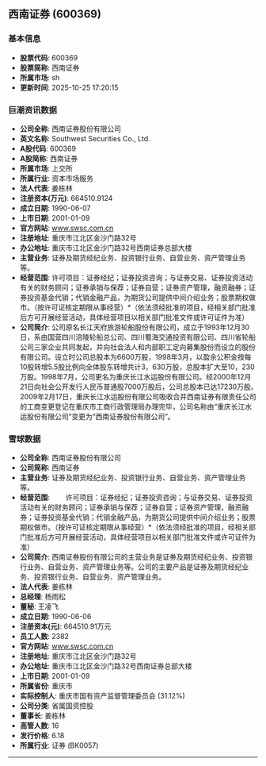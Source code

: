 ## 西南证券 (600369)

### 基本信息

- **股票代码**: 600369
- **股票简称**: 西南证券
- **所属市场**: sh
- **更新时间**: 2025-10-25 17:20:15

### 巨潮资讯数据

- **公司全称**: 西南证券股份有限公司
- **英文名称**: Southwest Securities Co., Ltd.
- **A股代码**: 600369
- **A股简称**: 西南证券
- **所属市场**: 上交所
- **所属行业**: 资本市场服务
- **法人代表**: 姜栋林
- **注册资本(万元)**: 664510.9124
- **成立日期**: 1990-06-07
- **上市日期**: 2001-01-09
- **官方网站**: www.swsc.com.cn
- **注册地址**: 重庆市江北区金沙门路32号
- **办公地址**: 重庆市江北区金沙门路32号西南证券总部大楼
- **主营业务**: 证券及期货经纪业务、投资银行业务、自营业务、资产管理业务等。
- **经营范围**: 许可项目：证券经纪；证券投资咨询；与证券交易、证券投资活动有关的财务顾问；证券承销与保荐；证券自营；证券资产管理，融资融券；证券投资基金代销；代销金融产品，为期货公司提供中间介绍业务；股票期权做市。（按许可证核定期限从事经营）*（依法须经批准的项目，经相关部门批准后方可开展经营活动，具体经营项目以相关部门批准文件或许可证件为准）
- **公司简介**: 公司原名长江天府旅游轮船股份有限公司，成立于1993年12月30日，系由国营四川涪陵轮船总公司、四川蜀海交通投资有限公司、四川省轮船公司三家企业共同发起，并向社会法人和内部职工定向募集股份而设立的股份有限公司。设立时公司总股本为6600万股，1998年3月，以盈余公积金按每10股转增5.5股比例向全体股东转增共计3，630万股，总股本扩大至10，230万股。1998年7月，公司更名为重庆长江水运股份有限公司。经2000年12月21日向社会公开发行人民币普通股7000万股后，公司总股本已达17230万股。2009年2月17日，重庆长江水运股份有限公司吸收合并西南证券有限责任公司的工商变更登记在重庆市工商行政管理局办理完毕，公司名称由“重庆长江水运股份有限公司”变更为“西南证券股份有限公司”。

### 雪球数据

- **公司全称**: 西南证券股份有限公司
- **公司简称**: 西南证券
- **主营业务**: 证券及期货经纪业务、投资银行业务、自营业务、资产管理业务等。
- **经营范围**: 　　许可项目：证券经纪；证券投资咨询；与证券交易、证券投资活动有关的财务顾问；证券承销与保荐；证券自营；证券资产管理，融资融券；证券投资基金代销；代销金融产品，为期货公司提供中间介绍业务；股票期权做市。（按许可证核定期限从事经营）*（依法须经批准的项目，经相关部门批准后方可开展经营活动，具体经营项目以相关部门批准文件或许可证件为准）
- **公司简介**: 西南证券股份有限公司的主营业务是证券及期货经纪业务、投资银行业务、自营业务、资产管理业务等。公司的主要产品是证券及期货经纪业务、投资银行业务、自营业务、资产管理业务。
- **法人代表**: 姜栋林
- **总经理**: 杨雨松
- **董秘**: 王凌飞
- **成立日期**: 1990-06-06
- **注册资本(元)**: 664510.91万元
- **员工人数**: 2382
- **官方网站**: www.swsc.com.cn
- **注册地址**: 重庆市江北区金沙门路32号
- **办公地址**: 重庆市江北区金沙门路32号西南证券总部大楼
- **上市日期**: 2001-01-09
- **所属省份**: 重庆市
- **实际控制人**: 重庆市国有资产监督管理委员会 (31.12%)
- **公司分类**: 省属国资控股
- **董事长**: 姜栋林
- **高管人数**: 16
- **发行价格**: 6.18
- **所属行业**: 证券 (BK0057)

---